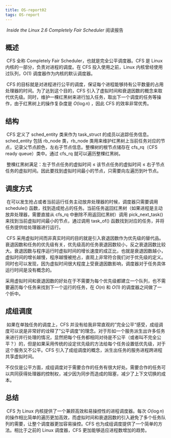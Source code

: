 ```yaml
---
title: OS-report02
tags: OS-report
---
```


​	*Inside the Linux 2.6 Completely Fair Scheduler* 阅读报告

<!--more-->

## 概述

​	CFS 全称 Completely Fair Scheduler，也就是完全公平调度器。CFS 是 Linux 内核的一部分，负责对进程的调度。在 CFS 投入使用之前，Linux 内核曾经使用过队列，O(1) 调度器作为内核的默认调度器。

​	CFS 的目标就是对进程进行公平的调度，保证每个进程能够持有公平数量的占用处理器的时间。为了达到这个目的，CFS 引入了虚拟时间和衰退因数的概念来取代优先级。同时，维护一棵红黑树来进行加入任务，取出下一个调度的任务等操作，由于红黑树上的操作复杂度是 $O(\log n)$ ，因此 CFS 的效率非常优秀。

## 结构

​	CFS 定义了 sched_entity 类来作为 task_struct 的成员以追踪任务信息。sched_entity 包括 rb_node 类，rb_node 类用来维护红黑树上当前任务对应的节点，记录父节点颜色，左右子节点信息。整棵树的根节点储存在 cfs_rq（CFS ready queue）类中。通过 cfs_rq 就可以遍历整棵红黑树。

​	整棵红黑树满足：左子节点任务的虚拟时间 $\le$ 该节点任务的虚拟时间 $\le$ 右子节点任务的虚拟时间。因此要找到虚拟时间最小的节点，只需要向左遍历到叶节点。

## 调度方式

​	在可以发生抢占或者当前运行任务主动放弃处理器的时候，调度器只需要调用 schedule() 函数，找到造成抢占的任务。当前任务返回红黑树（如果进程是主动放弃处理器，需要直接从 cfs_rq 中删除不用返回红黑树）调用 pick_next_task() 来找到当前虚拟时间最小的节点，通过调用 task_of() 函数找到对应的任务，并将任务提供给处理器进行运行。

​	CFS 采用虚拟时间而非真实时间的目的就是引入衰退因数作为优先级的替代品。衰退因数和任务的优先级有关，优先级高的任务衰退因数较小，反之衰退因数比较大。衰退因数与程序运行时虚拟时间的增长速度的成正比，也就是衰退因数越小，虚拟时间的增长越慢，程序越慢被抢占，直观上非常符合我们对于优先级的定义。同时也可以发现，因为虚拟时间很大程度上受衰退因数影响，调度器对于任务具体运行时间是没有概念的。

​	采用虚拟时间和衰退因数的好处在于不需要为每个优先级都建立一个队列，也不需要遍历每个任务来找到下一个运行的任务，在 $O(n)$ 和 $O(1)$ 的调度器之间做了一个折中。

## 成组调度

​	如果在单独任务的调度上，CFS 并没有给我非常直观的”完全公平“感受，成组调度可以说是非常好的诠释了”公平调度“的理念。对于形如一个服务派生出许多任务来进行并行处理的情况，显然把每个任务都相同对待是不公平（或者叫不完全公平？）的，但是如果采用传统的设定优先级的方法给每个任务设置低优先级，对于这个服务又不公平。CFS 引入了成组调度的概念，派生出任务的服务进程跨进程共享虚拟时间。

​	不仅仅是公平方面，成组调度对于需要合作的任务有很大好处。需要合作的任务可以共同获得处理器的控制权，减少因为同步而造成的阻塞，减少了上下文切换的成本。

## 总结

​	CFS 为 Linux 内核提供了一个兼顾高效和易操控性的进程调度器。每次 $O(\log n)$ 的操作相比简单的遍历更加高效，而虚拟时间和衰退因数的引入避免了多个任务队列的需要，让整个调度器更加容易操控。CFS 也为成组调度提供了一个简单的方法。相比于之前的 Linux 调度器，CFS 更加能够适应进程数增加的趋势。